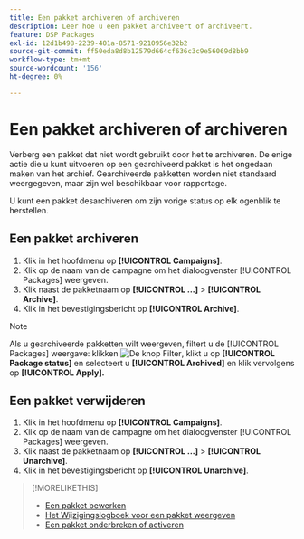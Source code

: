 ```yaml
---
title: Een pakket archiveren of archiveren
description: Leer hoe u een pakket archiveert of archiveert.
feature: DSP Packages
exl-id: 12d1b498-2239-401a-8571-9210956e32b2
source-git-commit: ff50eda8d8b12579d664cf636c3c9e56069d8bb9
workflow-type: tm+mt
source-wordcount: '156'
ht-degree: 0%

---
```


# Een pakket archiveren of archiveren

Verberg een pakket dat niet wordt gebruikt door het te archiveren. De enige actie die u kunt uitvoeren op een gearchiveerd pakket is het ongedaan maken van het archief. Gearchiveerde pakketten worden niet standaard weergegeven, maar zijn wel beschikbaar voor rapportage.

U kunt een pakket desarchiveren om zijn vorige status op elk ogenblik te herstellen.

## Een pakket archiveren

1. Klik in het hoofdmenu op **[!UICONTROL Campaigns]**.
1. Klik op de naam van de campagne om het dialoogvenster [!UICONTROL Packages] weergeven.
1. Klik naast de pakketnaam op  **[!UICONTROL ...]** > **[!UICONTROL Archive]**.
1. Klik in het bevestigingsbericht op **[!UICONTROL Archive]**.

>[!NOTE]
>
>Als u gearchiveerde pakketten wilt weergeven, filtert u de [!UICONTROL Packages] weergave: klikken ![De knop Filter](/help/dsp/assets/filter.png), klikt u op **[!UICONTROL Package status]** en selecteert u **[!UICONTROL Archived]** en klik vervolgens op **[!UICONTROL Apply].**

## Een pakket verwijderen

1. Klik in het hoofdmenu op **[!UICONTROL Campaigns]**.
1. Klik op de naam van de campagne om het dialoogvenster [!UICONTROL Packages] weergeven.
1. Klik naast de pakketnaam op  **[!UICONTROL ...]** > **[!UICONTROL Unarchive]**.
1. Klik in het bevestigingsbericht op **[!UICONTROL Unarchive]**.

>[!MORELIKETHIS]
>
>* [Een pakket bewerken](package-edit.md)
>* [Het Wijzigingslogboek voor een pakket weergeven](package-change-log.md)
>* [Een pakket onderbreken of activeren](package-pause-activate.md)

